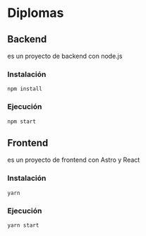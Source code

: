 # Diplomas

## Backend
es un proyecto de backend con node.js

### Instalación

```
npm install
```

### Ejecución

```
npm start
```

## Frontend
es un proyecto de frontend con Astro y React

### Instalación

```
yarn
```

### Ejecución

```
yarn start
```